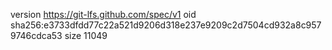 version https://git-lfs.github.com/spec/v1
oid sha256:e3733dfdd77c22a521d9206d318e237e9209c2d7504cd932a8c9579746cdca53
size 11049
